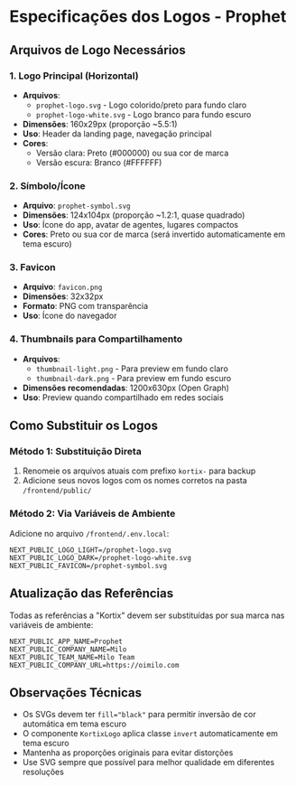 # Especificações dos Logos - Prophet

## Arquivos de Logo Necessários

### 1. **Logo Principal (Horizontal)**
- **Arquivos**: 
  - `prophet-logo.svg` - Logo colorido/preto para fundo claro
  - `prophet-logo-white.svg` - Logo branco para fundo escuro
- **Dimensões**: 160x29px (proporção ~5.5:1)
- **Uso**: Header da landing page, navegação principal
- **Cores**: 
  - Versão clara: Preto (#000000) ou sua cor de marca
  - Versão escura: Branco (#FFFFFF)

### 2. **Símbolo/Ícone**
- **Arquivo**: `prophet-symbol.svg`
- **Dimensões**: 124x104px (proporção ~1.2:1, quase quadrado)
- **Uso**: Ícone do app, avatar de agentes, lugares compactos
- **Cores**: Preto ou sua cor de marca (será invertido automaticamente em tema escuro)

### 3. **Favicon**
- **Arquivo**: `favicon.png`
- **Dimensões**: 32x32px
- **Formato**: PNG com transparência
- **Uso**: Ícone do navegador

### 4. **Thumbnails para Compartilhamento**
- **Arquivos**:
  - `thumbnail-light.png` - Para preview em fundo claro
  - `thumbnail-dark.png` - Para preview em fundo escuro
- **Dimensões recomendadas**: 1200x630px (Open Graph)
- **Uso**: Preview quando compartilhado em redes sociais

## Como Substituir os Logos

### Método 1: Substituição Direta
1. Renomeie os arquivos atuais com prefixo `kortix-` para backup
2. Adicione seus novos logos com os nomes corretos na pasta `/frontend/public/`

### Método 2: Via Variáveis de Ambiente
Adicione no arquivo `/frontend/.env.local`:
```env
NEXT_PUBLIC_LOGO_LIGHT=/prophet-logo.svg
NEXT_PUBLIC_LOGO_DARK=/prophet-logo-white.svg
NEXT_PUBLIC_FAVICON=/prophet-symbol.svg
```

## Atualização das Referências

Todas as referências a "Kortix" devem ser substituídas por sua marca nas variáveis de ambiente:

```env
NEXT_PUBLIC_APP_NAME=Prophet
NEXT_PUBLIC_COMPANY_NAME=Milo
NEXT_PUBLIC_TEAM_NAME=Milo Team
NEXT_PUBLIC_COMPANY_URL=https://oimilo.com
```

## Observações Técnicas

- Os SVGs devem ter `fill="black"` para permitir inversão de cor automática em tema escuro
- O componente `KortixLogo` aplica classe `invert` automaticamente em tema escuro
- Mantenha as proporções originais para evitar distorções
- Use SVG sempre que possível para melhor qualidade em diferentes resoluções